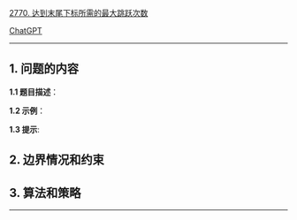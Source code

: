 [2770. 达到末尾下标所需的最大跳跃次数](https://leetcode.cn/problems/maximum-number-of-jumps-to-reach-the-last-index)

[ChatGPT](chat.openai.com)

---

## 1. 问题的内容
**1.1 题目描述**：

**1.2 示例**：

**1.3 提示**:

## 2. 边界情况和约束


## 3. 算法和策略

---

